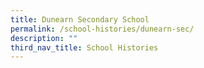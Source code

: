 ```yaml
---
title: Dunearn Secondary School
permalink: /school-histories/dunearn-sec/
description: ""
third_nav_title: School Histories
---
```

